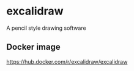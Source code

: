 # excalidraw

A pencil style drawing software

## Docker image

https://hub.docker.com/r/excalidraw/excalidraw
